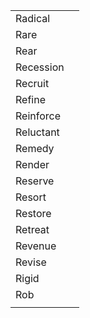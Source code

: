 

|           |     |
| --------- | --- |
| Radical   |     |
| Rare      |     |
| Rear      |     |
| Recession |     |
| Recruit   |     |
| Refine    |     |
| Reinforce |     |
| Reluctant |     |
| Remedy    |     |
| Render    |     |
| Reserve   |     |
| Resort    |     |
| Restore   |     |
| Retreat   |     |
| Revenue   |     |
| Revise    |     |
| Rigid     |     |
| Rob       |     |
|           |     |

